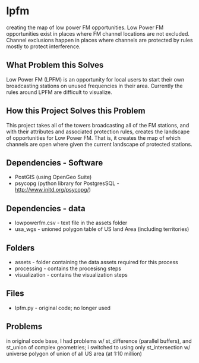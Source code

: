 lpfm
====

creating the map of low power FM opportunities.  Low Power FM opportunities exist in places where FM channel locations are not excluded.  Channel exclusions happen in places where channels are protected by rules mostly to protect interference. 

What Problem this Solves
------------------------
Low Power FM (LPFM) is an opportunity for local users to start their own broadcasting stations on unused frequencies in their area.  Currently the rules around LPFM are difficult to visualize.

How this Project Solves this Problem
------------------------------------
This project takes all of the towers broadcasting all of the FM stations, and with their attributes and associated protection rules, creates the landscape of opportunities for Low Power FM.  That is, it creates the map of which channels are open where given the current landscape of protected stations.

Dependencies - Software
-----------------------
- PostGIS (using OpenGeo Suite)
- psycopg (python library for PostgresSQL - http://www.initd.org/psycopg/)

Dependencies - data
-------------------
- lowpowerfm.csv - text file in the assets folder
- usa_wgs - unioned polygon table of US land Area (including territories)

Folders
-------
- assets - folder containing the data assets required for this process
- processing - contains the procesisng steps
- visualization - contains the visualization steps

Files
-----
- lpfm.py - original code; no longer used

Problems 
--------
in original code base, I had problems w/ st_difference (parallel buffers), and st_union of complex geometries;  i switched to using only st_intersection w/ universe polygon of union of all US area (at 1:10 million)
